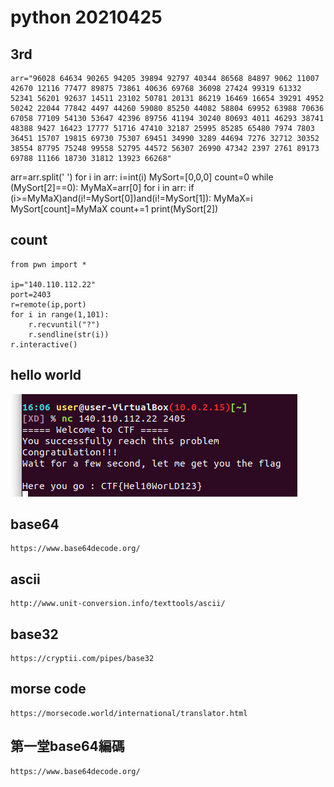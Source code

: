 # python 20210425
## 3rd
    arr="96028 64634 90265 94205 39894 92797 40344 86568 84897 9062 11007 42670 12116 77477 89875 73861 40636 69768 36098 27424 99319 61332 52341 56201 92637 14511 23102 50781 20131 86219 16469 16654 39291 4952 50242 22044 77842 4497 44260 59080 85250 44082 58804 69952 63988 70636 67058 77109 54130 53647 42396 89756 41194 30240 80693 4011 46293 38741 48388 9427 16423 17777 51716 47410 32187 25995 85285 65480 7974 7803 36451 15707 19815 69730 75307 69451 34990 3289 44694 7276 32712 30352 38554 87795 75248 99558 52795 44572 56307 26990 47342 2397 2761 89173 69788 11166 18730 31812 13923 66268"
arr=arr.split(' ')
for i in arr:
	i=int(i)
MySort=[0,0,0]
count=0
while (MySort[2]==0):
	MyMaX=arr[0]
	for i in arr:
		if (i>=MyMaX)and(i!=MySort[0])and(i!=MySort[1]): 
			MyMaX=i
	MySort[count]=MyMaX
	count+=1
print(MySort[2])

## count
    from pwn import *

    ip="140.110.112.22"
    port=2403
    r=remote(ip,port)
    for i in range(1,101):
        r.recvuntil("?")
        r.sendline(str(i))
    r.interactive() 

## hello world
![image](https://github.com/eweakagay/python20210425/blob/main/unnamed.png)

## base64
    https://www.base64decode.org/

## ascii
    http://www.unit-conversion.info/texttools/ascii/

## base32
    https://cryptii.com/pipes/base32

## morse code
    https://morsecode.world/international/translator.html

## 第一堂base64編碼
    https://www.base64decode.org/

